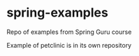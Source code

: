 # spring-examples
Repo of examples from Spring Guru course

Example of petclinic is in its own repository

